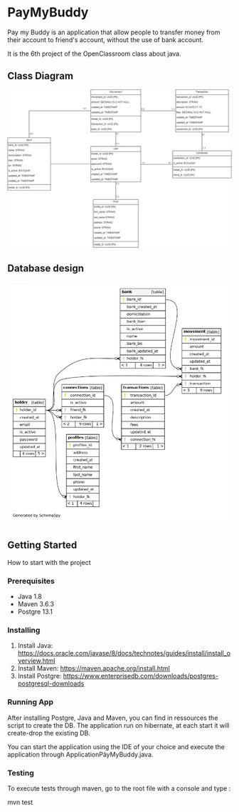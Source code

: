 # PayMyBuddy

Pay my Buddy is an application that allow people to transfer money from their account to friend's account, without the use of bank account.

It is the 6th project of the OpenClassroom class about java.

## Class Diagram

![Diagramme de classe](https://github.com/estated90/PayMyBuddy/blob/Release/Pictures/Diagramme%20de%20classe.jpg)

## Database design

![Database design](https://github.com/estated90/PayMyBuddy/blob/Release/Pictures/Database%20design.png)

## Getting Started

How to start with the project

### Prerequisites

- Java 1.8
- Maven 3.6.3
- Postgre 13.1

### 

### Installing

1. Install Java:
   https://docs.oracle.com/javase/8/docs/technotes/guides/install/install_overview.html
2. Install Maven:
   https://maven.apache.org/install.html
3. Install Postgre:
   https://www.enterprisedb.com/downloads/postgres-postgresql-downloads

### 

### Running App

After installing Postgre, Java and Maven, you can find in ressources the script to create the DB. The application run on hibernate, at each start it will create-drop the existing DB.

You can start the application using the IDE of your choice and execute the application through ApplicationPäyMyBuddy.java.

### Testing

To execute tests through maven, go to the root file with a console and type :

mvn test
